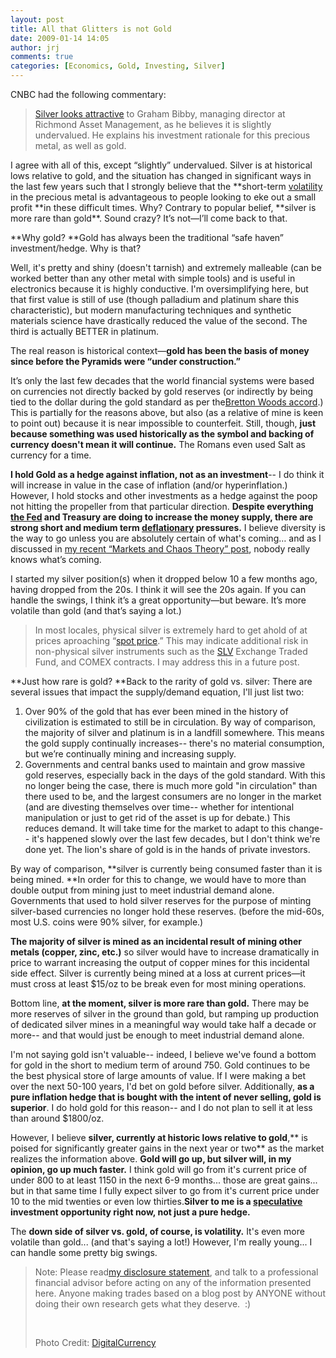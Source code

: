 ```yaml
---
layout: post
title: All that Glitters is not Gold
date: 2009-01-14 14:05
author: jrj
comments: true
categories: [Economics, Gold, Investing, Silver]
---
```

CNBC had the following commentary:
<blockquote><a href="http://www.cnbc.com/id/15840232/?video=997237825&amp;play=1" target="_blank">Silver looks attractive</a> to Graham Bibby, managing director at Richmond Asset Management, as he believes it is slightly undervalued. He explains his investment rationale for this precious metal, as well as gold.</blockquote>
I agree with all of this, except “slightly” undervalued. Silver is at historical lows relative to gold, and the situation has changed in significant ways in the last few years such that I strongly believe that the **short-term <a class="wikinvest-suggestion-link" href="http://www.wikinvest.com/wiki/Historical_Volatility" target="_blank">volatility</a> in the precious metal is advantageous to people looking to eke out a small profit **in these difficult times. Why? Contrary to popular belief, **silver is more rare than gold**. Sound crazy? It’s not—I’ll come back to that.<!--more-->

**Why gold?
**Gold has always been the traditional “safe haven” investment/hedge. Why is that?

Well, it's pretty and shiny (doesn't tarnish) and extremely malleable (can be worked better than any other metal with simple tools) and is useful in electronics because it is highly conductive. I'm oversimplifying here, but that first value is still of use (though palladium and platinum share this characteristic), but modern manufacturing techniques and synthetic materials science have drastically reduced the value of the second. The third is actually BETTER in platinum.

The real reason is historical context—**gold has been the basis of money since before the
Pyramids were “under construction.”**

It’s only the last few decades that the world financial systems were based on currencies not directly backed by gold reserves (or indirectly by being tied to the dollar during the gold standard as per the<a class="wikinvest-suggestion-link" href="http://www.wikinvest.com/wiki/Bretton_Woods_Accord" target="_blank">Bretton Woods accord</a>.) This is partially for the reasons above, but also (as a relative of mine is keen to point out) because it is near impossible to counterfeit. Still, though, **just because something was used historically as the symbol and backing of currency doesn't mean it will continue.** The Romans even used Salt as currency for a time.

**I hold Gold as a hedge against inflation, not as an investment**-- I do think it will increase in value in the case of inflation (and/or hyperinflation.) However, I hold stocks and other investments as a hedge against the poop not hitting the propeller from that particular direction. **Despite everything <a class="wikinvest-suggestion-link" href="http://www.wikinvest.com/wiki/Federal_Reserve" target="_blank">the Fed</a> and Treasury are doing to increase the money supply, there are strong short and medium term <a class="wikinvest-suggestion-link" href="http://www.wikinvest.com/wiki/Deflation" target="_blank">deflationary</a> pressures.** I believe diversity is the way to go unless you are absolutely certain of what's coming… and as I discussed in <a href="http://beta.jrj.org/archive/2008/12/18/markets-and-chaos-theory.aspx" target="_blank">my recent “Markets and Chaos Theory” post</a>, nobody really knows what’s coming.

I started my silver position(s) when it dropped below 10 a few months ago, having dropped from the 20s. I think it will see the 20s again. If you can handle the swings, I think it’s a great opportunity—but beware. It’s more volatile than gold (and that’s saying a lot.)
<blockquote>In most locales, physical silver is extremely hard to get ahold of at prices aproaching “<a class="wikinvest-suggestion-link" href="http://www.wikinvest.com/wiki/Spot_Prices" target="_blank">spot price</a>.” This may indicate additional risk in non-physical silver instruments such as the <a class="wikinvest-suggestion-link" href="http://www.wikinvest.com/stock/IShares_Silver_Trust_(SLV)" target="_blank">SLV</a> Exchange Traded Fund, and COMEX contracts. I may address this in a future post.</blockquote>
**Just how rare is gold?
**Back to the rarity of gold vs. silver: There are several issues that impact the supply/demand equation, I'll just list two:
<ol>
	<li>Over 90% of the gold that has ever been mined in the history of civilization is estimated to still be in circulation. By way of comparison, the majority of silver and platinum is in a landfill somewhere. This means the gold supply continually increases-- there's no material consumption, but we’re continually mining and increasing supply.</li>
	<li>Governments and central banks used to maintain and grow massive gold reserves, especially back in the days of the gold standard. With this no longer being the case, there is much more gold "in circulation" than there used to be, and the largest consumers are no longer in the market (and are divesting themselves over time-- whether for intentional manipulation or just to get rid of the asset is up for debate.) This reduces demand. It will take time for the market to adapt to this change-- it's happened slowly over the last few decades, but I don't think we're done yet. The lion's share of gold is in the hands of private investors.</li>
</ol>
By way of comparison, **silver is currently being consumed faster than it is being mined. **In order for this to change, we would have to more than double output from mining just to meet industrial demand alone. Governments that used to hold silver reserves for the purpose of minting silver-based currencies no longer hold these reserves. (before the mid-60s, most U.S. coins were 90% silver, for example.)

**The majority of silver is mined as an incidental result of mining other metals (copper, zinc, etc.)** so silver would have to increase dramatically in price to warrant increasing the output of copper mines for this incidental side effect. Silver is currently being mined at a loss at current prices—it must cross at least $15/oz to be break even for most mining operations.

Bottom line, **at the moment, silver is more rare than gold.** There may be more reserves of silver in the ground than gold, but ramping up production of dedicated silver mines in a meaningful way would take half a decade or more-- and that would just be enough to meet industrial demand alone.

I'm not saying gold isn't valuable-- indeed, I believe we've found a bottom for gold in the short to medium term of around 750. Gold continues to be the best physical store of large amounts of value. If I were making a bet over the next 50-100 years, I'd bet on gold before silver. Additionally, **as a pure inflation hedge that is bought with the intent of never selling, gold is superior**. I do hold gold for this reason-- and I do not plan to sell it at less than around $1800/oz.

However, I believe **silver, currently at historic lows relative to gold**,** is poised for significantly greater gains in the next year or two** as the market realizes the information above. **Gold will go up, but silver will, in my opinion, go up much faster.** I think gold will go from it's current price of under 800 to at least 1150 in the next 6-9 months... those are great gains... but in that same time I fully expect silver to go from it's current price under 10 to the mid twenties or even low thirties.**Silver to me is a <span style="text-decoration: underline">speculative</span> investment opportunity right now, not just a pure hedge.**

The **down side of silver vs. gold, of course, is volatility.** It's even more volatile than gold... (and that's saying a lot!) However, I'm really young... I can handle some pretty big swings.
<blockquote>Note: Please read<a href="http://beta.jrj.org/Lists/Disclosures/Investments.aspx" target="_blank">my disclosure statement</a>, and talk to a professional financial advisor before acting on any of the information presented here. Anyone making trades based on a blog post by ANYONE without doing their own research gets what they deserve.  :)

&nbsp;

Photo Credit: <a href="http://www.flickr.com/photos/digitalcurrency/">DigitalCurrency</a></blockquote>
